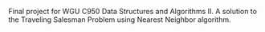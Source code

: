 Final project for WGU C950 Data Structures and Algorithms II.
A solution to the Traveling Salesman Problem using Nearest Neighbor algorithm.
